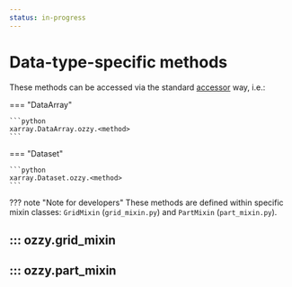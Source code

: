 ```yaml
---
status: in-progress
---
```


# Data-type-specific methods

<!-- TODO: fix this link -->

These methods can be accessed via the standard [accessor](index.md) way, i.e.:

=== "DataArray"

    ```python
    xarray.DataArray.ozzy.<method>
    ```

=== "Dataset"

    ```python
    xarray.Dataset.ozzy.<method>
    ```

??? note "Note for developers"
    These methods are defined within specific mixin classes: `GridMixin` (`grid_mixin.py`) and `PartMixin` (`part_mixin.py`).


## ::: ozzy.grid_mixin


## ::: ozzy.part_mixin